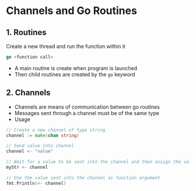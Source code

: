 # Channels and Go Routines

## 1. Routines
Create a new thread and run the function within it
```go
go <function call>
```
- A main routine is create when program is launched
- Then child routines are created by the `go` keyword

## 2. Channels
- Channels are means of communication between go routines
- Messages sent through a channel must be of the same type
- Usage
```go
// Create a new channel of type string
channel := make(chan string)

// Send value into channel
channel <- "value"

// Wait for a value to be sent into the channel and then assign the value to a variable
myStr <- channel

// Use the value sent into the channel as function argument
fmt.Println(<- channel)
```
